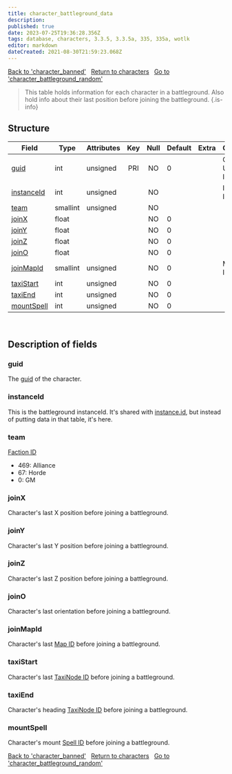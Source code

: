 ```yaml
---
title: character_battleground_data
description:
published: true
date: 2023-07-25T19:36:28.356Z
tags: database, characters, 3.3.5, 3.3.5a, 335, 335a, wotlk
editor: markdown
dateCreated: 2021-08-30T21:59:23.068Z
---
```


<a href="https://trinitycore.info/en/database/335/characters/character_banned" class="mt-5 v-btn v-btn--depressed v-btn--flat v-btn--outlined theme--light v-size--default darkblue--text text--lighten-3"><span class="v-btn__content"><i aria-hidden="true" class="v-icon notranslate v-icon--left mdi mdi-arrow-left theme--light"></i><span>Back to 'character_banned'</span></span></a>&nbsp;&nbsp;&nbsp;<a href="https://trinitycore.info/en/database/335/characters/home" class="mt-5 v-btn v-btn--depressed v-btn--flat v-btn--outlined theme--light v-size--default darkblue--text text--lighten-3"><span class="v-btn__content"><i aria-hidden="true" class="v-icon notranslate v-icon--left mdi mdi-home-outline theme--light"></i><span>Return to characters</span></span></a>&nbsp;&nbsp;&nbsp;<a href="https://trinitycore.info/en/database/335/characters/character_battleground_random" class="mt-5 v-btn v-btn--depressed v-btn--flat v-btn--outlined theme--light v-size--default darkblue--text text--lighten-3"><span class="v-btn__content"><span>Go to 'character_battleground_random'</span><i aria-hidden="true" class="v-icon notranslate v-icon--right mdi mdi-arrow-right theme--light"></i></span></a>

> This table holds information for each character in a battleground. Also hold info about their last position before joining the battleground.
{.is-info}


## Structure

| Field | Type | Attributes | Key | Null | Default | Extra | Comment |
| --- | --- | --- | :---: | :---: | --- | --- | --- |
| [guid](#guid) | int | unsigned | PRI | NO | 0 |  | Global Unique Identifier |
| [instanceId](#instanceid) | int | unsigned |  | NO |  |  | Instance Identifier |
| [team](#team) | smallint | unsigned |  | NO |  |  |  |
| [joinX](#joinx) | float |  |  | NO | 0 |  |  |
| [joinY](#joiny) | float |  |  | NO | 0 |  |  |
| [joinZ](#joinz) | float |  |  | NO | 0 |  |  |
| [joinO](#joino) | float |  |  | NO | 0 |  |  |
| [joinMapId](#joinmapid) | smallint | unsigned |  | NO | 0 |  | Map Identifier |
| [taxiStart](#taxistart) | int | unsigned |  | NO | 0 |  |  |
| [taxiEnd](#taxiend) | int | unsigned |  | NO | 0 |  |  |
| [mountSpell](#mountspell) | int | unsigned |  | NO | 0 |  |  |
&nbsp;
## Description of fields

### guid
The [guid](../characters/characters#guid) of the character.
&nbsp;

### instanceId
This is the battleground instanceId. It's shared with [instance.id](/database/335/characters/instance), but instead of putting data in that table, it's here.
&nbsp;

### team
[Faction ID](/files/DBC/335/faction#id)
- 469: Alliance
- 67: Horde
- 0: GM
&nbsp;

### joinX
Character's last X position before joining a battleground.
&nbsp;

### joinY
Character's last Y position before joining a battleground.
&nbsp;

### joinZ
Character's last Z position before joining a battleground.
&nbsp;

### joinO
Character's last orientation before joining a battleground.
&nbsp;

### joinMapId
Character's last [Map ID](/files/DBC/335/map#id) before joining a battleground.
&nbsp;

### taxiStart
Character's last [TaxiNode ID](/files/DBC/335/taxinodes#id) before joining a battleground.
&nbsp;

### taxiEnd
Character's heading [TaxiNode ID](/files/DBC/335/taxinodes#id) before joining a battleground.
&nbsp;

### mountSpell
Character's mount [Spell ID](/files/DBC/335/spell#id) before joining a battleground.
&nbsp;

<a href="https://trinitycore.info/en/database/335/characters/character_banned" class="mt-5 v-btn v-btn--depressed v-btn--flat v-btn--outlined theme--light v-size--default darkblue--text text--lighten-3"><span class="v-btn__content"><i aria-hidden="true" class="v-icon notranslate v-icon--left mdi mdi-arrow-left theme--light"></i><span>Back to 'character_banned'</span></span></a>&nbsp;&nbsp;&nbsp;<a href="https://trinitycore.info/en/database/335/characters/home" class="mt-5 v-btn v-btn--depressed v-btn--flat v-btn--outlined theme--light v-size--default darkblue--text text--lighten-3"><span class="v-btn__content"><i aria-hidden="true" class="v-icon notranslate v-icon--left mdi mdi-home-outline theme--light"></i><span>Return to characters</span></span></a>&nbsp;&nbsp;&nbsp;<a href="https://trinitycore.info/en/database/335/characters/character_battleground_random" class="mt-5 v-btn v-btn--depressed v-btn--flat v-btn--outlined theme--light v-size--default darkblue--text text--lighten-3"><span class="v-btn__content"><span>Go to 'character_battleground_random'</span><i aria-hidden="true" class="v-icon notranslate v-icon--right mdi mdi-arrow-right theme--light"></i></span></a>
